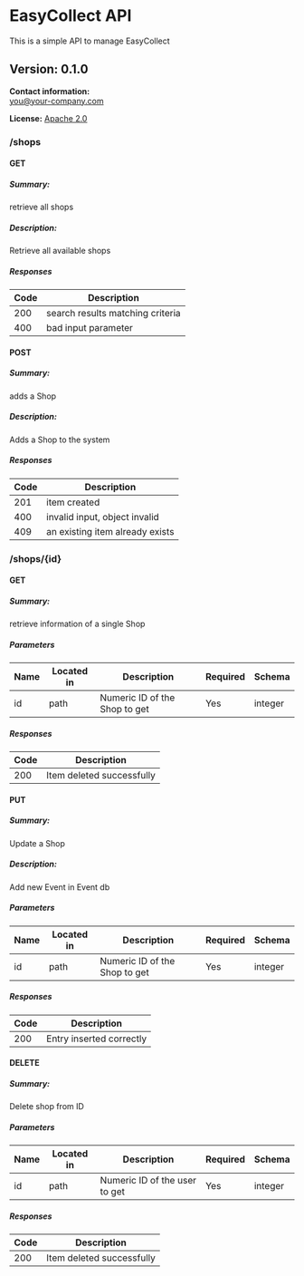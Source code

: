 # EasyCollect API
This is a simple API to manage EasyCollect

## Version: 0.1.0

**Contact information:**  
you@your-company.com  

**License:** [Apache 2.0](http://www.apache.org/licenses/LICENSE-2.0.html)

### /shops

#### GET
##### Summary:

retrieve all shops

##### Description:

Retrieve all available shops

##### Responses

| Code | Description |
| ---- | ----------- |
| 200 | search results matching criteria |
| 400 | bad input parameter |

#### POST
##### Summary:

adds a Shop

##### Description:

Adds a Shop to the system

##### Responses

| Code | Description |
| ---- | ----------- |
| 201 | item created |
| 400 | invalid input, object invalid |
| 409 | an existing item already exists |

### /shops/{id}

#### GET
##### Summary:

retrieve information of a single Shop

##### Parameters

| Name | Located in | Description | Required | Schema |
| ---- | ---------- | ----------- | -------- | ---- |
| id | path | Numeric ID of the Shop to get | Yes | integer |

##### Responses

| Code | Description |
| ---- | ----------- |
| 200 | Item deleted successfully |

#### PUT
##### Summary:

Update a Shop

##### Description:

Add new Event in Event db

##### Parameters

| Name | Located in | Description | Required | Schema |
| ---- | ---------- | ----------- | -------- | ---- |
| id | path | Numeric ID of the Shop to get | Yes | integer |

##### Responses

| Code | Description |
| ---- | ----------- |
| 200 | Entry inserted correctly |

#### DELETE
##### Summary:

Delete shop from ID

##### Parameters

| Name | Located in | Description | Required | Schema |
| ---- | ---------- | ----------- | -------- | ---- |
| id | path | Numeric ID of the user to get | Yes | integer |

##### Responses

| Code | Description |
| ---- | ----------- |
| 200 | Item deleted successfully |
